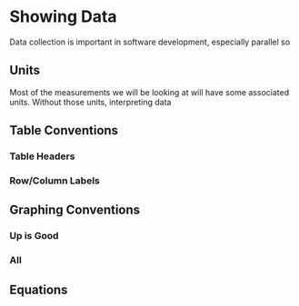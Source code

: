 # Showing Data


Data collection is important in software development, especially parallel so


## Units

Most of the measurements we will be looking at will have some associated units. Without those units, interpreting data 


## Table Conventions

### Table Headers

### Row/Column Labels




## Graphing Conventions 

### Up is Good

### All 


## Equations


